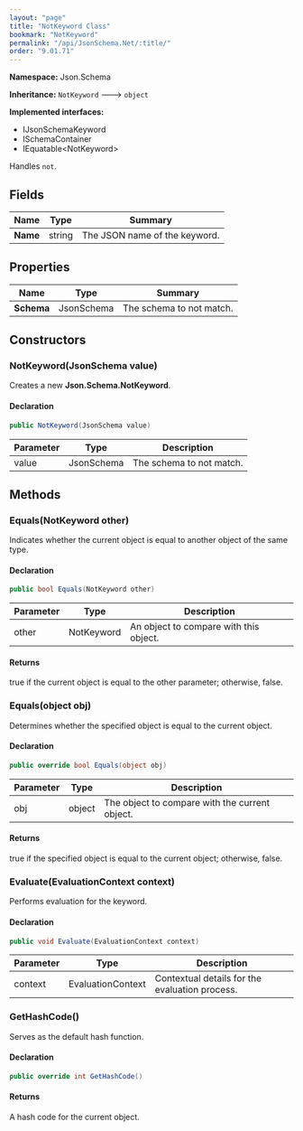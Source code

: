 ```yaml
---
layout: "page"
title: "NotKeyword Class"
bookmark: "NotKeyword"
permalink: "/api/JsonSchema.Net/:title/"
order: "9.01.71"
---
```

**Namespace:** Json.Schema

**Inheritance:**
`NotKeyword`
 🡒 
`object`

**Implemented interfaces:**

- IJsonSchemaKeyword
- ISchemaContainer
- IEquatable\<NotKeyword\>

Handles `not`.

## Fields

| Name | Type | Summary |
|---|---|---|
| **Name** | string | The JSON name of the keyword. |
## Properties

| Name | Type | Summary |
|---|---|---|
| **Schema** | JsonSchema | The schema to not match. |
## Constructors

### NotKeyword(JsonSchema value)

Creates a new **Json.Schema.NotKeyword**.

#### Declaration

```c#
public NotKeyword(JsonSchema value)
```
| Parameter | Type | Description |
|---|---|---|
| value | JsonSchema | The schema to not match. |

## Methods

### Equals(NotKeyword other)

Indicates whether the current object is equal to another object of the same type.

#### Declaration

```c#
public bool Equals(NotKeyword other)
```
| Parameter | Type | Description |
|---|---|---|
| other | NotKeyword | An object to compare with this object. |

#### Returns

true if the current object is equal to the <paramref name="other">other</paramref> parameter; otherwise, false.

### Equals(object obj)

Determines whether the specified object is equal to the current object.

#### Declaration

```c#
public override bool Equals(object obj)
```
| Parameter | Type | Description |
|---|---|---|
| obj | object | The object to compare with the current object. |

#### Returns

true if the specified object  is equal to the current object; otherwise, false.

### Evaluate(EvaluationContext context)

Performs evaluation for the keyword.

#### Declaration

```c#
public void Evaluate(EvaluationContext context)
```
| Parameter | Type | Description |
|---|---|---|
| context | EvaluationContext | Contextual details for the evaluation process. |

### GetHashCode()

Serves as the default hash function.

#### Declaration

```c#
public override int GetHashCode()
```

#### Returns

A hash code for the current object.

